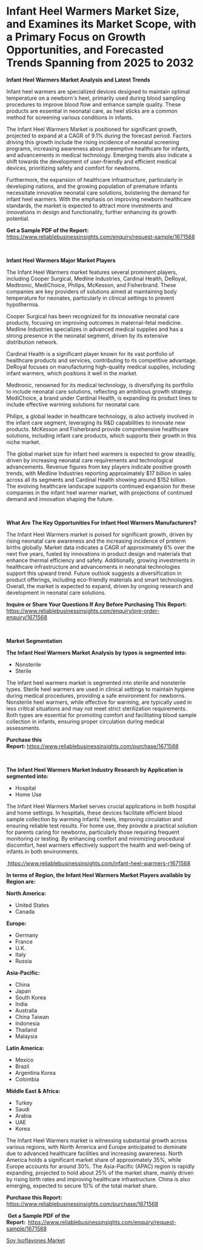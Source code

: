 <p><h1>Infant Heel Warmers Market Size, and Examines its Market Scope, with a Primary Focus on Growth Opportunities, and Forecasted Trends Spanning from 2025 to 2032</h1></p><p><strong>Infant Heel Warmers Market Analysis and Latest Trends</strong></p>
<p><p>Infant heel warmers are specialized devices designed to maintain optimal temperature on a newborn's heel, primarily used during blood sampling procedures to improve blood flow and enhance sample quality. These products are essential in neonatal care, as heel sticks are a common method for screening various conditions in infants. </p><p>The Infant Heel Warmers Market is positioned for significant growth, projected to expand at a CAGR of 9.1% during the forecast period. Factors driving this growth include the rising incidence of neonatal screening programs, increasing awareness about preemptive healthcare for infants, and advancements in medical technology. Emerging trends also indicate a shift towards the development of user-friendly and efficient medical devices, prioritizing safety and comfort for newborns. </p><p>Furthermore, the expansion of healthcare infrastructure, particularly in developing nations, and the growing population of premature infants necessitate innovative neonatal care solutions, bolstering the demand for infant heel warmers. With the emphasis on improving newborn healthcare standards, the market is expected to attract more investments and innovations in design and functionality, further enhancing its growth potential.</p></p>
<p><strong>Get a Sample PDF of the Report:&nbsp;</strong> <a href="https://www.reliablebusinessinsights.com/enquiry/request-sample/1671568?utm_campaign=2638&utm_medium=2&utm_source=Github&utm_content=ia&utm_term=03032025&utm_id=infant-heel-warmers">https://www.reliablebusinessinsights.com/enquiry/request-sample/1671568</a></p>
<p>&nbsp;</p>
<p><strong>Infant Heel Warmers Major Market Players</strong></p>
<p><p>The Infant Heel Warmers market features several prominent players, including Cooper Surgical, Medline Industries, Cardinal Health, DeRoyal, Medtronic, MediChoice, Philips, McKesson, and Fisherbrand. These companies are key providers of solutions aimed at maintaining body temperature for neonates, particularly in clinical settings to prevent hypothermia. </p><p>Cooper Surgical has been recognized for its innovative neonatal care products, focusing on improving outcomes in maternal-fetal medicine. Medline Industries specializes in advanced medical supplies and has a strong presence in the neonatal segment, driven by its extensive distribution network.</p><p>Cardinal Health is a significant player known for its vast portfolio of healthcare products and services, contributing to its competitive advantage. DeRoyal focuses on manufacturing high-quality medical supplies, including infant warmers, which positions it well in the market.</p><p>Medtronic, renowned for its medical technology, is diversifying its portfolio to include neonatal care solutions, reflecting an ambitious growth strategy. MediChoice, a brand under Cardinal Health, is expanding its product lines to include effective warming solutions for neonatal care.</p><p>Philips, a global leader in healthcare technology, is also actively involved in the infant care segment, leveraging its R&D capabilities to innovate new products. McKesson and Fisherbrand provide comprehensive healthcare solutions, including infant care products, which supports their growth in this niche market.</p><p>The global market size for infant heel warmers is expected to grow steadily, driven by increasing neonatal care requirements and technological advancements. Revenue figures from key players indicate positive growth trends, with Medline Industries reporting approximately $17 billion in sales across all its segments and Cardinal Health showing around $152 billion. The evolving healthcare landscape supports continued expansion for these companies in the infant heel warmer market, with projections of continued demand and innovation shaping the future.</p></p>
<p>&nbsp;</p>
<p><strong>What Are The Key Opportunities For Infant Heel Warmers Manufacturers?</strong></p>
<p><p>The Infant Heel Warmers market is poised for significant growth, driven by rising neonatal care awareness and the increasing incidence of preterm births globally. Market data indicates a CAGR of approximately 6% over the next five years, fueled by innovations in product design and materials that enhance thermal efficiency and safety. Additionally, growing investments in healthcare infrastructure and advancements in neonatal technologies support this upward trend. Future outlook suggests a diversification in product offerings, including eco-friendly materials and smart technologies. Overall, the market is expected to expand, driven by ongoing research and development in neonatal care solutions.</p></p>
<p><strong>Inquire or Share Your Questions If Any Before Purchasing This Report:</strong> <a href="https://www.reliablebusinessinsights.com/enquiry/pre-order-enquiry/1671568?utm_campaign=2638&utm_medium=2&utm_source=Github&utm_content=ia&utm_term=03032025&utm_id=infant-heel-warmers">https://www.reliablebusinessinsights.com/enquiry/pre-order-enquiry/1671568</a></p>
<p>&nbsp;</p>
<p><strong>Market Segmentation</strong></p>
<p><strong>The Infant Heel Warmers Market Analysis by types is segmented into:</strong></p>
<p><ul><li>Nonsterile</li><li>Sterile</li></ul></p>
<p><p>The infant heel warmers market is segmented into sterile and nonsterile types. Sterile heel warmers are used in clinical settings to maintain hygiene during medical procedures, providing a safe environment for newborns. Nonsterile heel warmers, while effective for warming, are typically used in less critical situations and may not meet strict sterilization requirements. Both types are essential for promoting comfort and facilitating blood sample collection in infants, ensuring proper circulation during medical assessments.</p></p>
<p><strong>Purchase this Report:&nbsp;</strong><a href="https://www.reliablebusinessinsights.com/purchase/1671568?utm_campaign=2638&utm_medium=2&utm_source=Github&utm_content=ia&utm_term=03032025&utm_id=infant-heel-warmers">https://www.reliablebusinessinsights.com/purchase/1671568</a></p>
<p>&nbsp;</p>
<p><strong>The Infant Heel Warmers Market Industry Research by Application is segmented into:</strong></p>
<p><ul><li>Hospital</li><li>Home Use</li></ul></p>
<p><p>The Infant Heel Warmers Market serves crucial applications in both hospital and home settings. In hospitals, these devices facilitate efficient blood sample collection by warming infants' heels, improving circulation and ensuring reliable test results. For home use, they provide a practical solution for parents caring for newborns, particularly those requiring frequent monitoring or testing. By enhancing comfort and minimizing procedural discomfort, heel warmers effectively support the health and well-being of infants in both environments.</p></p>
<p><a href="https://www.reliablebusinessinsights.com/infant-heel-warmers-r1671568?utm_campaign=2638&utm_medium=2&utm_source=Github&utm_content=ia&utm_term=03032025&utm_id=infant-heel-warmers">&nbsp;https://www.reliablebusinessinsights.com/infant-heel-warmers-r1671568</a></p>
<p><strong>In terms of Region, the Infant Heel Warmers Market Players available by Region are:</strong></p>
<p>
    <p> <strong> North America: </strong>
        <ul>
            <li>United States</li>
            <li>Canada</li>
        </ul>
        </p> 
    <p> <strong> Europe: </strong>
        <ul>
            <li>Germany</li>
            <li>France</li>
            <li>U.K.</li>
            <li>Italy</li>
            <li>Russia</li>
        </ul>
        </p> 
    <p> <strong> Asia-Pacific: </strong>
        <ul>
            <li>China</li>
            <li>Japan</li>
            <li>South Korea</li>
            <li>India</li>
            <li>Australia</li>
            <li>China Taiwan</li>
            <li>Indonesia</li>
            <li>Thailand</li>
            <li>Malaysia</li>
        </ul>
        </p> 
    <p> <strong> Latin America: </strong>
        <ul>
            <li>Mexico</li>
            <li>Brazil</li>
            <li>Argentina Korea</li>
            <li>Colombia</li>
        </ul>
        </p> 
    <p> <strong> Middle East & Africa: </strong>
        <ul>
            <li>Turkey</li>
            <li>Saudi</li>
            <li>Arabia</li>
            <li>UAE</li>
            <li>Korea</li>
        </ul>
    </p>
    </p>
<p><p>The Infant Heel Warmers market is witnessing substantial growth across various regions, with North America and Europe anticipated to dominate due to advanced healthcare facilities and increasing awareness. North America holds a significant market share of approximately 35%, while Europe accounts for around 30%. The Asia-Pacific (APAC) region is rapidly expanding, projected to hold about 25% of the market share, mainly driven by rising birth rates and improving healthcare infrastructure. China is also emerging, expected to secure 10% of the total market share.</p></p>
<p><strong>Purchase this Report: </strong><a href="https://www.reliablebusinessinsights.com/purchase/1671568?utm_campaign=2638&utm_medium=2&utm_source=Github&utm_content=ia&utm_term=03032025&utm_id=infant-heel-warmers">https://www.reliablebusinessinsights.com/purchase/1671568</a></p>
<p>&nbsp;<strong>Get a Sample PDF of the Report:&nbsp;&nbsp;</strong><a href="https://www.reliablebusinessinsights.com/enquiry/request-sample/1671568?utm_campaign=2638&utm_medium=2&utm_source=Github&utm_content=ia&utm_term=03032025&utm_id=infant-heel-warmers">https://www.reliablebusinessinsights.com/enquiry/request-sample/1671568</a></p>
<p><strong></strong></p>
<p><p><a href="https://github.com/shamyzinniwl/Market-Research-Report-List-1/blob/main/soy-isoflavones-market.md?utm_campaign=2638&utm_medium=2&utm_source=Github&utm_content=ia&utm_term=03032025&utm_id=infant-heel-warmers">Soy Isoflavones Market</a></p></p>